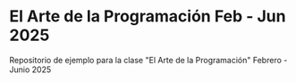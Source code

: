# El Arte de la Programación Feb - Jun 2025
Repositorio de ejemplo para la clase "El Arte de la Programación" Febrero - Junio 2025
